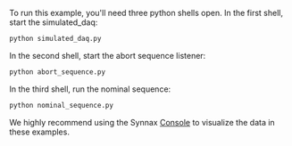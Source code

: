 To run this example, you'll need three python shells open. In the first shell, start the
simulated_daq:

```bash
python simulated_daq.py
```

In the second shell, start the abort sequence listener:

```bash
python abort_sequence.py
```

In the third shell, run the nominal sequence:

```bash
python nominal_sequence.py
```

We highly recommend using the Synnax [Console](https://docs.synnaxlabs.com/reference/console/get-started)
to visualize the data in these examples.
